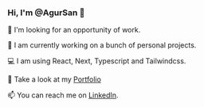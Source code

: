 ### Hi, I'm @AgurSan 👋

💼 I'm looking for an opportunity of work.

🌱 I am currently working on a bunch of personal projects. 

💻​ I am using React, Next, Typescript and Tailwindcss.

🚀 Take a look at my [Portfolio](https://www.clementsananikone.com)

📫 You can reach me on [LinkedIn](https://www.linkedin.com/in/cl%C3%A9ment-sananikone/).
